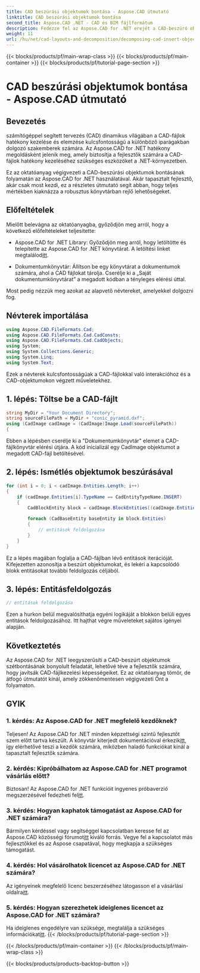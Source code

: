```yaml
---
title: CAD beszúrási objektumok bontása - Aspose.CAD útmutató
linktitle: CAD beszúrási objektumok bontása
second_title: Aspose.CAD .NET - CAD és BIM fájlformátum
description: Fedezze fel az Aspose.CAD for .NET erejét a CAD-beszúró objektumok bontásáról szóló lépésről lépésre szóló útmutatónkkal.
weight: 11
url: /hu/net/cad-layouts-and-decomposition/decomposing-cad-insert-objects/
---
```


{{< blocks/products/pf/main-wrap-class >}}
{{< blocks/products/pf/main-container >}}
{{< blocks/products/pf/tutorial-page-section >}}

# CAD beszúrási objektumok bontása - Aspose.CAD útmutató

## Bevezetés

számítógéppel segített tervezés (CAD) dinamikus világában a CAD-fájlok hatékony kezelése és elemzése kulcsfontosságú a különböző iparágakban dolgozó szakemberek számára. Az Aspose.CAD for .NET hatékony megoldásként jelenik meg, amely biztosítja a fejlesztők számára a CAD-fájlok hatékony kezeléséhez szükséges eszközöket a .NET-környezetben.

Ez az oktatóanyag végigvezeti a CAD-beszúrási objektumok bontásának folyamatán az Aspose.CAD for .NET használatával. Akár tapasztalt fejlesztő, akár csak most kezdi, ez a részletes útmutató segít abban, hogy teljes mértékben kiaknázza a robusztus könyvtárban rejlő lehetőségeket.

## Előfeltételek

Mielőtt belevágna az oktatóanyagba, győződjön meg arról, hogy a következő előfeltételeket teljesítette:

-  Aspose.CAD for .NET Library: Győződjön meg arról, hogy letöltötte és telepítette az Aspose.CAD for .NET könyvtárat. A letöltési linket megtalálod[itt](https://releases.aspose.com/cad/net/).

- Dokumentumkönyvtár: Állítson be egy könyvtárat a dokumentumok számára, ahol a CAD fájlokat tárolja. Cserélje ki a „Saját dokumentumkönyvtárat” a megadott kódban a tényleges elérési úttal.

Most pedig nézzük meg azokat az alapvető névtereket, amelyekkel dolgozni fog.

## Névterek importálása

```csharp
using Aspose.CAD.FileFormats.Cad;
using Aspose.CAD.FileFormats.Cad.CadConsts;
using Aspose.CAD.FileFormats.Cad.CadObjects;
using System;
using System.Collections.Generic;
using System.Linq;
using System.Text;
```

Ezek a névterek kulcsfontosságúak a CAD-fájlokkal való interakcióhoz és a CAD-objektumokon végzett műveletekhez.

## 1. lépés: Töltse be a CAD-fájlt

```csharp
string MyDir = "Your Document Directory";
string sourceFilePath = MyDir + "conic_pyramid.dxf";
using (CadImage cadImage = (CadImage)Image.Load(sourceFilePath))
{
```

Ebben a lépésben cserélje ki a "Dokumentumkönyvtár" elemet a CAD-fájlkönyvtár elérési útjára. A kód inicializál egy CadImage objektumot a megadott CAD-fájl betöltésével.

## 2. lépés: Ismétlés objektumok beszúrásával

```csharp
for (int i = 0; i < cadImage.Entities.Length; i++)
{
    if (cadImage.Entities[i].TypeName == CadEntityTypeName.INSERT)
    {
        CadBlockEntity block = cadImage.BlockEntities[(cadImage.Entities[i] as CadInsertObject).Name];

        foreach (CadBaseEntity baseEntity in block.Entities)
        {
            // entitások feldolgozása
        }
    }
}
```

Ez a lépés magában foglalja a CAD-fájlban lévő entitások iterációját. Kifejezetten azonosítja a beszúrt objektumokat, és lekéri a kapcsolódó blokk entitásokat további feldolgozás céljából.

## 3. lépés: Entitásfeldolgozás

```csharp
// entitások feldolgozása
```

Ezen a hurkon belül megvalósíthatja egyéni logikáját a blokkon belüli egyes entitások feldolgozásához. Itt hajthat végre műveleteket sajátos igényei alapján.

## Következtetés

Az Aspose.CAD for .NET leegyszerűsíti a CAD-beszúrt objektumok szétbontásának bonyolult feladatát, lehetővé téve a fejlesztők számára, hogy javítsák CAD-fájlkezelési képességeiket. Ez az oktatóanyag tömör, de átfogó útmutatót kínál, amely zökkenőmentesen végigvezeti Önt a folyamaton.

## GYIK

### 1. kérdés: Az Aspose.CAD for .NET megfelelő kezdőknek?

 Teljesen! Az Aspose.CAD for .NET minden képzettségi szintű fejlesztőt szem előtt tartva készült. A könyvtár kiterjedt dokumentációval érkezik[itt](https://reference.aspose.com/cad/net/), így elérhetővé teszi a kezdők számára, miközben haladó funkciókat kínál a tapasztalt fejlesztők számára.

### 2. kérdés: Kipróbálhatom az Aspose.CAD for .NET programot vásárlás előtt?

 Biztosan! Az Aspose.CAD for .NET funkcióit ingyenes próbaverzió megszerzésével fedezheti fel[itt](https://releases.aspose.com/).

### 3. kérdés: Hogyan kaphatok támogatást az Aspose.CAD for .NET számára?

 Bármilyen kérdéssel vagy segítséggel kapcsolatban keresse fel az Aspose.CAD közösségi fórumot[itt](https://forum.aspose.com/c/cad/19) kiváló forrás. Vegye fel a kapcsolatot más fejlesztőkkel és az Aspose csapatával, hogy megkapja a szükséges támogatást.

### 4. kérdés: Hol vásárolhatok licencet az Aspose.CAD for .NET számára?

Az igényeinek megfelelő licenc beszerzéséhez látogasson el a vásárlási oldalra[itt](https://purchase.aspose.com/buy).

### 5. kérdés: Hogyan szerezhetek ideiglenes licencet az Aspose.CAD for .NET számára?

 Ha ideiglenes engedélyre van szüksége, megtalálja a szükséges információkat[itt](https://purchase.aspose.com/temporary-license/).
{{< /blocks/products/pf/tutorial-page-section >}}

{{< /blocks/products/pf/main-container >}}
{{< /blocks/products/pf/main-wrap-class >}}

{{< blocks/products/products-backtop-button >}}
